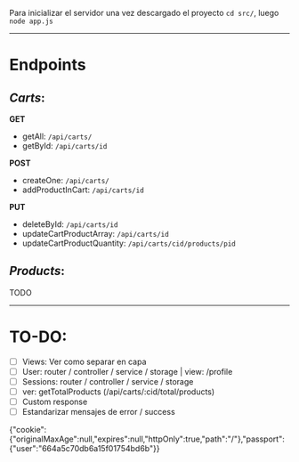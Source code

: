 Para inicializar el servidor una vez descargado el proyecto `cd src/`, luego `node app.js`

******
# Endpoints
## *Carts*:
**GET**
- getAll: `/api/carts/`
- getById: `/api/carts/id`

**POST**
- createOne: `/api/carts/`
- addProductInCart: `/api/carts/id`

**PUT**
- deleteById: `/api/carts/id`
- updateCartProductArray: `/api/carts/id`
- updateCartProductQuantity: `/api/carts/cid/products/pid`

## *Products*:
TODO

******

# TO-DO:
- [ ] Views: Ver como separar en capa
- [ ] User:  router / controller / service / storage | view: /profile
- [ ] Sessions: router / controller / service / storage
- [ ] ver: getTotalProducts (/api/carts/:cid/total/products)
- [ ] Custom response
- [ ] Estandarizar mensajes de error / success

{"cookie":{"originalMaxAge":null,"expires":null,"httpOnly":true,"path":"/"},"passport":{"user":"664a5c70db6a15f01754bd6b"}}